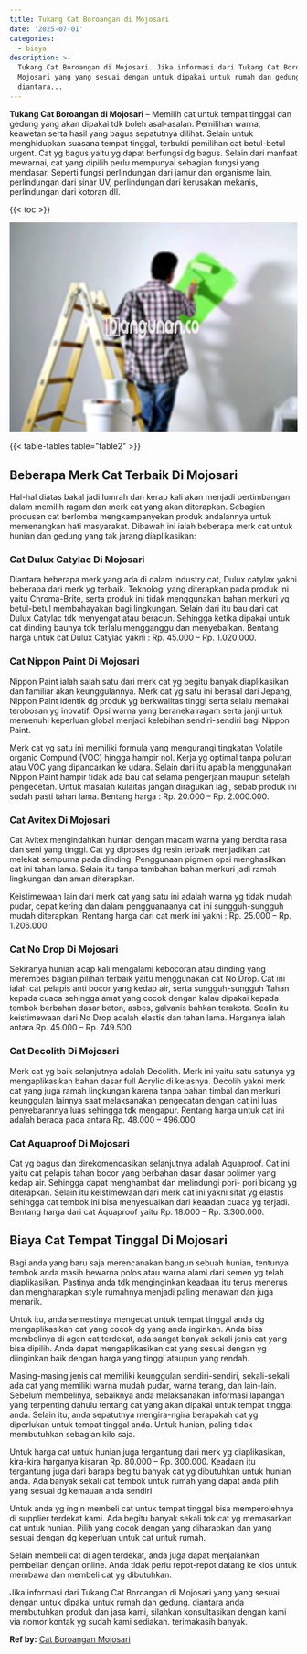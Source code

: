 ```yaml
---
title: Tukang Cat Boroangan di Mojosari
date: '2025-07-01'
categories:
  - biaya
description: >-
  Tukang Cat Boroangan di Mojosari. Jika informasi dari Tukang Cat Boroangan di
  Mojosari yang yang sesuai dengan untuk dipakai untuk rumah dan gedung.
  diantara...
---
```


**Tukang Cat Boroangan di Mojosari** – Memilih cat untuk tempat tinggal dan gedung yang akan dipakai tdk boleh asal-asalan. Pemilihan warna, keawetan serta hasil yang bagus sepatutnya dilihat. Selain untuk menghidupkan suasana tempat tinggal, terbukti pemilihan cat betul-betul urgent. Cat yg bagus yaitu yg dapat berfungsi dg bagus. Selain dari manfaat mewarnai, cat yang dipilih perlu mempunyai sebagian fungsi yang mendasar. Seperti fungsi perlindungan dari jamur dan organisme lain, perlindungan dari sinar UV, perlindungan dari kerusakan mekanis, perlindungan dari kotoran dll.

{{< toc >}}

![](/images/jasa-cat-murah01.png)

{{< table-tables table="table2" >}}

## Beberapa Merk Cat Terbaik Di Mojosari

Hal-hal diatas bakal jadi lumrah dan kerap kali akan menjadi pertimbangan dalam memilih ragam dan merk cat yang akan diterapkan. Sebagian produsen cat berlomba mengkampanyekan produk andalannya untuk memenangkan hati masyarakat. Dibawah ini ialah beberapa merk cat untuk hunian dan gedung yang tak jarang diaplikasikan:

### Cat Dulux Catylac Di Mojosari

Diantara beberapa merk yang ada di dalam industry cat, Dulux catylax yakni beberapa dari merk yg terbaik. Teknologi yang diterapkan pada produk ini yaitu Chroma-Brite, serta produk ini tidak menggunakan bahan merkuri yg betul-betul membahayakan bagi lingkungan. Selain dari itu bau dari cat Dulux Catylac tdk menyengat atau beracun. Sehingga ketika dipakai untuk cat dinding baunya tdk terlalu mengganggu dan menyebalkan. Bentang harga untuk cat Dulux Catylac yakni : Rp. 45.000 – Rp. 1.020.000.

### Cat Nippon Paint Di Mojosari

Nippon Paint ialah salah satu dari merk cat yg begitu banyak diaplikasikan dan familiar akan keunggulannya. Merk cat yg satu ini berasal dari Jepang, Nippon Paint identik dg produk yg berkwalitas tinggi serta selalu memakai terobosan yg inovatif. Opsi warna yang beraneka ragam serta janji untuk memenuhi keperluan global menjadi kelebihan sendiri-sendiri bagi Nippon Paint.

Merk cat yg satu ini memiliki formula yang mengurangi tingkatan Volatile organic Compund (VOC) hingga hampir nol. Kerja yg optimal tanpa polutan atau VOC yang dipancarkan ke udara. Selain dari itu apabila menggunakan Nippon Paint hampir tidak ada bau cat selama pengerjaan maupun setelah pengecetan. Untuk masalah kulaitas jangan diragukan lagi, sebab produk ini sudah pasti tahan lama. Bentang harga : Rp. 20.000 – Rp. 2.000.000.

### Cat Avitex Di Mojosari

Cat Avitex mengindahkan hunian dengan macam warna yang bercita rasa dan seni yang tinggi. Cat yg diproses dg resin terbaik menjadikan cat melekat sempurna pada dinding. Penggunaan pigmen opsi menghasilkan cat ini tahan lama. Selain itu tanpa tambahan bahan merkuri jadi ramah lingkungan dan aman diterapkan.

Keistimewaan lain dari merk cat yang satu ini adalah warna yg tidak mudah pudar, cepat kering dan dalam pengguanaanya cat ini sungguh-sungguh mudah diterapkan. Rentang harga dari cat merk ini yakni : Rp. 25.000 – Rp. 1.206.000.

### Cat No Drop Di Mojosari

Sekiranya hunian acap kali mengalami kebocoran atau dinding yang merembes bagian pilihan terbaik yaitu menggunakan cat No Drop. Cat ini ialah cat pelapis anti bocor yang kedap air, serta sungguh-sungguh Tahan kepada cuaca sehingga amat yang cocok dengan kalau dipakai kepada tembok berbahan dasar beton, asbes, galvanis bahkan terakota. Sealin itu keistimewaan dari No Drop adalah elastis dan tahan lama. Harganya ialah antara Rp. 45.000 – Rp. 749.500

### Cat Decolith Di Mojosari

Merk cat yg baik selanjutnya adalah Decolith. Merk ini yaitu satu satunya yg mengaplikasikan bahan dasar full Acrylic di kelasnya. Decolih yakni merk cat yang juga ramah lingkungan karena tanpa bahan timbal dan merkuri. keunggulan lainnya saat melaksanakan pengecatan dengan cat ini luas penyebarannya luas sehingga tdk mengapur. Rentang harga untuk cat ini adalah berada pada antara Rp. 48.000 – 496.000.

### Cat Aquaproof Di Mojosari

Cat yg bagus dan direkomendasikan selanjutnya adalah Aquaproof. Cat ini yaitu cat pelapis tahan bocor yang berbahan dasar dasar polimer yang kedap air. Sehingga dapat menghambat dan melindungi pori- pori bidang yg diterapkan. Selain itu keistimewaan dari merk cat ini yakni sifat yg elastis sehingga cat tembok ini bisa menyesuaikan dari keaadan cuaca yg terjadi. Bentang harga dari cat Aquaproof yaitu Rp. 18.000 – Rp. 3.300.000.

## Biaya Cat Tempat Tinggal Di Mojosari

Bagi anda yang baru saja merencanakan bangun sebuah hunian, tentunya tembok anda masih bewarna polos atau warna alami dari semen yg telah diaplikasikan. Pastinya anda tdk menginginkan keadaan itu terus menerus dan mengharapkan style rumahnya menjadi paling menawan dan juga menarik.

Untuk itu, anda semestinya mengecat untuk tempat tinggal anda dg mengaplikasikan cat yang cocok dg yang anda inginkan. Anda bisa membelinya di agen cat terdekat, ada sangat banyak sekali jenis cat yang bisa dipilih. Anda dapat mengaplikasikan cat yang sesuai dengan yg diinginkan baik dengan harga yang tinggi ataupun yang rendah.

Masing-masing jenis cat memiliki keunggulan sendiri-sendiri, sekali-sekali ada cat yang memiliki warna mudah pudar, warna terang, dan lain-lain. Sebelum membelinya, sebaiknya anda melaksanakan informasi lapangan yang terpenting dahulu tentang cat yang akan dipakai untuk tempat tinggal anda. Selain itu, anda sepatutnya mengira-ngira berapakah cat yg diperlukan untuk tempat tinggal anda. Untuk hunian, paling tidak membutuhkan sebagian kilo saja.

Untuk harga cat untuk hunian juga tergantung dari merk yg diaplikasikan, kira-kira harganya kisaran Rp. 80.000 – Rp. 300.000. Keadaan itu tergantung juga dari barapa begitu banyak cat yg dibutuhkan untuk hunian anda. Ada banyak sekali cat tembok untuk rumah yang dapat anda pilih yang sesuai dg kemauan anda sendiri.

Untuk anda yg ingin membeli cat untuk tempat tinggal bisa memperolehnya di supplier terdekat kami. Ada begitu banyak sekali tok cat yg memasarkan cat untuk hunian. Pilih yang cocok dengan yang diharapkan dan yang sesuai dengan dg keperluan untuk cat untuk rumah.

Selain membeli cat di agen terdekat, anda juga dapat menjalankan pembelian dengan online. Anda tidak perlu repot-repot datang ke kios untuk membawa dan membeli cat yg dibutuhkan.

Jika informasi dari Tukang Cat Boroangan di Mojosari yang yang sesuai dengan untuk dipakai untuk rumah dan gedung. diantara anda membutuhkan produk dan jasa kami, silahkan konsultasikan dengan kami via nomor kontak yg sudah kami sediakan. terimakasih banyak.

**Ref by:** [Cat Boroangan Mojosari](https://id.wikipedia.org/wiki/Cat)
